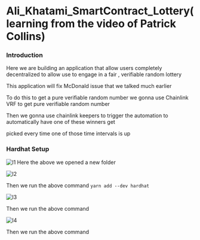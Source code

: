 # Ali_Khatami_SmartContract_Lottery(learning from the video of Patrick Collins)

### Introduction

Here we are building an application that allow users completely decentralized to allow use to engage in a fair , verifiable random lottery <br>

This application will fix McDonald issue that we talked much earlier <br>

To do this to get a pure verifiable random number we gonna use Chainlink VRF to get pure verifiable random number <br>

Then we gonna use chainlink keepers to trigger the automation to automatically have one of these winners get <br>

picked every time one of those time intervals is up <br>


### Hardhat Setup
![l1](https://github.com/C191068/Ali_Khatami_Lottery/assets/89090776/d673276a-9eb6-469e-b1e7-f9e8f4ba00bb)
Here the above we opened a new folder <br>

![l2](https://github.com/C191068/Ali_Khatami_Lottery/assets/89090776/0cdbcbaf-9b2a-4d0c-8e8e-958f59f09b0d)

Then we run the above command ```yarn add --dev hardhat``` <br>

![l3](https://github.com/C191068/Ali_Khatami_Lottery/assets/89090776/6b7a9180-284c-453b-90c3-9da608a05ecf)

Then we run the above command <br>

![l4](https://github.com/C191068/Ali_Khatami_Lottery/assets/89090776/7e99cb44-a1fb-4ace-882e-2e8d9d230e2d)

Then we run the above command <br>



